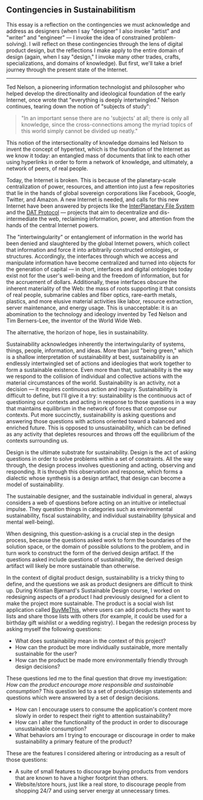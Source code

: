 ## Contingencies in Sustainabilitism
This essay is a reflection on the contingencies we must acknowledge and address as designers (when I say "designer" I also invoke "artist" and "writer" and "engineer" — I invoke the idea of constrained problem-solving). I will reflect on these contingencies through the lens of digital product design, but the reflections I make apply to the entire domain of design (again, when I say "design," I invoke many other trades, crafts, specializations, and domains of knowledge). But first, we'll take a brief journey through the present state of the Internet.

---

Ted Nelson, a pioneering information technologist and philosopher who helped develop the directionality and ideological foundation of the early Internet, once wrote that "everything is deeply intertwingled." Nelson continues, tearing down the notion of "subjects of study":
 
> "In an important sense there are no 'subjects' at all; there is only all knowledge, since the cross-connections among the myriad topics of this world simply cannot be divided up neatly." 

This notion of the intersectionality of knowledge domains led Nelson to invent the concept of hypertext, which is the foundation of the Internet as we know it today: an entangled mass of documents that link to each other using hyperlinks in order to form a network of knowledge, and ultimately, a network of peers, of real people.

Today, the Internet is broken. This is because of the planetary-scale centralization of power, resources, and attention into just a few repositories that lie in the hands of global sovereign corporations like Facebook, Google, Twitter, and Amazon. A new Internet is needed, and calls for this new Internet have been answered by projects like the [InterPlanetary File System](https://ipfs.io/) and the [DAT Protocol](https://datproject.org/) — projects that aim to decentralize and dis-intermediate the web, reclaiming information, power, and attention from the hands of the central Internet powers.

The "intertwingularity" or entanglement of information in the world has been denied and slaughtered by the global Internet powers, which collect that information and force it into arbitrarily constructed ontologies, or structures. Accordingly, the interfaces through which we access and manipulate information have become centralized and turned into objects for the generation of capital — in short, interfaces and digital ontologies today exist not for the user's well-being and the freedom of information, but for the accruement of dollars. Additionally, these interfaces obscure the inherent materiality of the Web: the mass of roots supporting it that consists of real people, submarine cables and fiber optics, rare-earth metals, plastics, and more elusive material activities like labor, resource extraction, server maintenance, and energy usage. This is unacceptable: it is an abomination to the technology and ideology invented by Ted Nelson and Tim Berners-Lee, the inventor of the World Wide Web.

The alternative, the horizon of hope, lies in sustainability. 

Sustainability acknowledges inherently the intertwingularity of systems, things, people, information, and ideas. More than just "being green," which is a shallow interpretation of sustainability at best, sustainability is an endlessly intertwingled set of actions and ideologies that work together to form a sustainable existence. Even more than that, sustainability is the way we respond to the collision of individual and collective actions with the material circumstances of the world. Sustainability is an activity, not a decision — it requires continuous action and inquiry. Sustainability is difficult to define, but I'll give it a try: sustainability is the continuous act of questioning our contexts  and acting in response to those questions in a way that maintains equilibrium in the network of forces that compose our contexts. Put more succinctly, sustainability is asking questions and answering those questions with actions oriented toward a balanced and enriched future. This is opposed to unsustainability, which can be defined as any activity that depletes resources and throws off the equilibrium of the contexts surrounding us.

Design is the ultimate substrate for sustainability. Design is the act of asking questions in order to solve problems within a set of constraints. All the way through, the design process involves questioning and acting, observing and responding. It is through this observation and response, which forms a dialectic whose synthesis is a design artifact, that design can become a model of sustainability.

The sustainable designer, and the sustainable individual in general, always considers a web of questions before acting on an intuitive or intellectual impulse. They question things in categories such as environmental sustainability, fiscal sustainability, and individual sustainability (physical and mental well-being).

When designing, this question-asking is a crucial step in the design process, because the questions asked work to form the boundaries of the solution space, or the domain of possible solutions to the problem, and in turn work to construct the form of the derived design artifact. If the questions asked include questions of sustainability, the derived design artifact will likely be more sustainable than otherwise.

In the context of digital product design, sustainability is a tricky thing to define, and the questions we ask as product designers are difficult to think up. During Kristian Bjørnard's Sustainable Design course, I worked on redesigning aspects of a product I had previously designed for a client to make the project more sustainable. The product is a social wish list application called [BuyMeThis](https://buymethis.com/), where users can add products they want to lists and share those lists with others (for example, it could be used for a birthday gift wishlist or a wedding registry). I began the redesign process by asking myself the following questions:

- What does sustainability mean in the context of this project?
- How can the product be more individually sustainable, more mentally sustainable for the user?
- How can the product be made more environmentally friendly through design decisions?

These questions led me to the final question that drove my investigation: *How can the product encourage more responsible and sustainable consumption?* This question led to a set of product/design statements and questions which were answered by a set of design decisions.

- How can I encourage users to consume the application's content more slowly in order to respect their right to attention sustainability?
- How can I alter the functionality of the product in order to discourage unsustainable consumption?
- What behaviors am I trying to encourage or discourage in order to make sustainability a primary feature of the product?

These are the features I considered altering or introducing as a result of those questions:

- A suite of small features to discourage buying products from vendors that are known to have a higher footprint than others.
- Website/store hours, just like a real store, to discourage people from shopping 24/7 and using server energy at unnecessary times.
